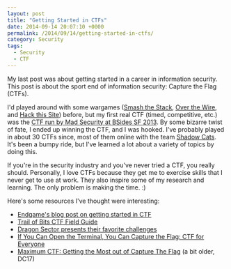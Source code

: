 ```yaml
---
layout: post
title: "Getting Started in CTFs"
date: 2014-09-14 20:07:10 +0000
permalink: /2014/09/14/getting-started-in-ctfs/
category: Security
tags:
  - Security
  - CTF
---
```

My last post was about getting started in a career in information security.  This post is about the sport end of information security: Capture the Flag (CTFs).

I'd played around with some wargames ([Smash the Stack](http://smashthestack.org/), [Over the Wire](http://overthewire.org/wargames/), and [Hack this Site](https://www.hackthissite.org/)) before, but my first real CTF (timed, competitive, etc.) was the [CTF run by Mad Security at BSides SF 2013](/2013/03/02/bsides-sf-ctf-by-mad-security-part-1/).  By some bizarre twist of fate, I ended up winning the CTF, and I was hooked.  I've probably played in about 30 CTFs since, most of them online with the team [Shadow Cats](https://ctftime.org/team/4710).  It's been a bumpy ride, but I've learned a lot about a variety of topics by doing this.

If you're in the security industry and you've never tried a CTF, you really should.  Personally, I love CTFs because they get me to exercise skills that I never get to use at work.  They also inspire some of my research and learning.  The only problem is making the time. :)

Here's some resources I've thought were interesting:

- [Endgame's blog post on getting started in CTF](http://www.endgame.com/blog/how-to-get-started-in-ctf.html)
- [Trail of Bits CTF Field Guide](https://trailofbits.github.io/ctf/)
- [Dragon Sector presents their favorite challenges](https://www.youtube.com/watch?v=h6oLWmzgDGc)
- [If You Can Open the Terminal, You Can Capture the Flag: CTF for Everyone](https://www.youtube.com/watch?v=b--MeumOcVM)
- [Maximum CTF: Getting the Most out of Capture The Flag](https://www.youtube.com/watch?v=ZIFQuraUJLU) (a bit older, DC17)
